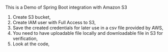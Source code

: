 This is a Demo of Spring Boot integration with Amazon S3

1. Create S3 bucket,
2. Create IAM user with Full Access to S3,
3. Save the created credentials for later use in a csv file provided by AWS,
4. You need to have uploadable file locally and downloadable file in S3 for verification,
4. Look at the code,

